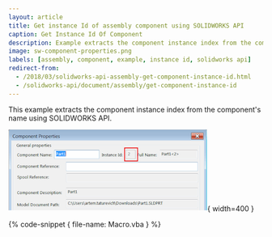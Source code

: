 ```yaml
---
layout: article
title: Get instance Id of assembly component using SOLIDWORKS API
caption: Get Instance Id Of Component
description: Example extracts the component instance index from the component's name
image: sw-component-properties.png
labels: [assembly, component, example, instance id, solidworks api]
redirect-from:
  - /2018/03/solidworks-api-assembly-get-component-instance-id.html
  - /solidworks-api/document/assembly/get-component-instance-id
---
```

This example extracts the component instance index from the component's name using SOLIDWORKS API.

![Component instance id option in the component properties dialog](sw-component-properties.png){ width=400 }

{% code-snippet { file-name: Macro.vba } %}
